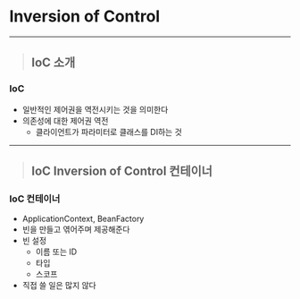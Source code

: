 
# Inversion of Control

-------------------------------------------------------------------------------------------------------------------------------------

> ## IoC 소개

### IoC
- 일반적인 제어권을 역전시키는 것을 의미한다
- 의존성에 대한 제어권 역전
  - 클라이언트가 파라미터로 클래스를 DI하는 것

-------------------------------------------------------------------------------------------------------------------------------------

> ## IoC Inversion of Control 컨테이너

### IoC 컨테이너
- ApplicationContext, BeanFactory
- 빈을 만들고 엮어주며 제공해준다
- 빈 설정
  - 이름 또는 ID
  - 타입
  - 스코프
- 직접 쓸 일은 많지 않다



























